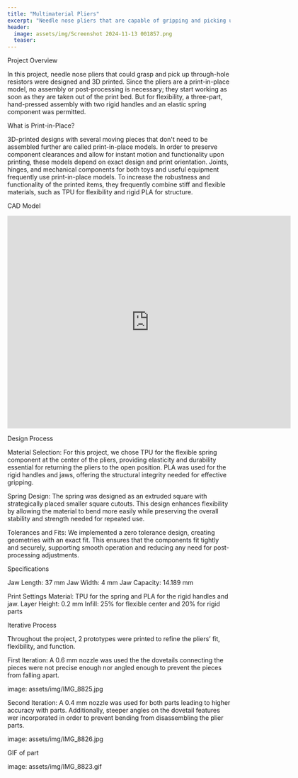 ```yaml
---
title: "Multimaterial Pliers"
excerpt: "Needle nose pliers that are capable of gripping and picking up through-hole resistors"
header:
  image: assets/img/Screenshot 2024-11-13 001857.png
  teaser: 
---
```


Project Overview

In this project, needle nose pliers that could grasp and pick up through-hole resistors were designed and 3D printed. Since the pliers are a print-in-place model, no assembly or post-processing is necessary; they start working as soon as they are taken out of the print bed. But for flexibility, a three-part, hand-pressed assembly with two rigid handles and an elastic spring component was permitted.

What is Print-in-Place?

3D-printed designs with several moving pieces that don't need to be assembled further are called print-in-place models. In order to preserve component clearances and allow for instant motion and functionality upon printing, these models depend on exact design and print orientation. Joints, hinges, and mechanical components for both toys and useful equipment frequently use print-in-place models. To increase the robustness and functionality of the printed items, they frequently combine stiff and flexible materials, such as TPU for flexibility and rigid PLA for structure.

CAD Model

<iframe src="https://vanderbilt643.autodesk360.com/shares/public/SH286ddQT78850c0d8a4b957d148f60eb496?mode=embed" width="640" height="480" allowfullscreen="true" webkitallowfullscreen="true" mozallowfullscreen="true"  frameborder="0"></iframe>


Design Process

Material Selection: For this project, we chose TPU for the flexible spring component at the center of the pliers, providing elasticity and durability essential for returning the pliers to the open position. PLA was used for the rigid handles and jaws, offering the structural integrity needed for effective gripping.

Spring Design: The spring was designed as an extruded square with strategically placed smaller square cutouts. This design enhances flexibility by allowing the material to bend more easily while preserving the overall stability and strength needed for repeated use.

Tolerances and Fits: We implemented a zero tolerance design, creating geometries with an exact fit. This ensures that the components fit tightly and securely, supporting smooth operation and reducing any need for post-processing adjustments.

Specifications

Jaw Length: 37 mm
Jaw Width: 4 mm
Jaw Capacity: 14.189 mm


Print Settings
Material: TPU for the spring and PLA for the rigid handles and jaw.
Layer Height: 0.2 mm
Infill: 25% for flexible center and 20% for rigid parts

Iterative Process

Throughout the project, 2 prototypes were printed to refine the pliers’ fit, flexibility, and function. 

First Iteration:
A 0.6 mm nozzle was used the the dovetails connecting the pieces were not precise enough nor angled enough to prevent the pieces from falling apart.

image: assets/img/IMG_8825.jpg


Second Iteration:
A 0.4 mm nozzle was used for both parts leading to higher accuracy with parts. Additionally, steeper angles on the dovetail features wer incorporated in order to prevent bending from disassembling the plier parts.

image: assets/img/IMG_8826.jpg


GIF of part

image: assets/img/IMG_8823.gif
